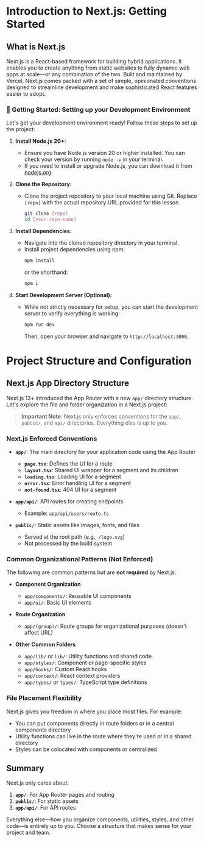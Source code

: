 # Introduction to Next.js: Getting Started

## What is Next.js

Next.js is a React-based framework for building hybrid applications. It enables you to create anything from static websites to fully dynamic web apps at scale—or any combination of the two. Built and maintained by Vercel, Next.js comes packed with a set of simple, opinionated conventions designed to streamline development and make sophisticated React features easier to adopt.

### 🚀 Getting Started: Setting up your Development Environment

Let's get your development environment ready! Follow these steps to set up the project:

1. **Install Node.js 20+:**

   - Ensure you have Node.js version 20 or higher installed. You can check your version by running `node -v` in your terminal.
   - If you need to install or upgrade Node.js, you can download it from [nodejs.org](https://nodejs.org/).

2. **Clone the Repository:**

   - Clone the project repository to your local machine using Git. Replace `[repo]` with the actual repository URL provided for this lesson.
     ```bash
     git clone [repo]
     cd [your-repo-name]
     ```

3. **Install Dependencies:**

   - Navigate into the cloned repository directory in your terminal.
   - Install project dependencies using npm:
     ```bash
     npm install
     ```
     or the shorthand:
     ```bash
     npm i
     ```
4. **Start Development Server (Optional):**
   - While not strictly necessary for setup, you can start the development server to verify everything is working:
     ```bash
     npm run dev
     ```
     Then, open your browser and navigate to `http://localhost:3000`.

  # Project Structure and Configuration

## Next.js App Directory Structure

Next.js 13+ introduced the App Router with a new `app/` directory structure. Let's explore the file and folder organization in a Next.js project:

> **Important Note**: Next.js only enforces conventions for the `app/`, `public/`, and `api/` directories. Everything else is up to you.

### Next.js Enforced Conventions

- **`app/`**: The main directory for your application code using the App Router

  - **`page.tsx`**: Defines the UI for a route
  - **`layout.tsx`**: Shared UI wrapper for a segment and its children
  - **`loading.tsx`**: Loading UI for a segment
  - **`error.tsx`**: Error handling UI for a segment
  - **`not-found.tsx`**: 404 UI for a segment

- **`app/api/`**: API routes for creating endpoints

  - Example: `app/api/users/route.ts`

- **`public/`**: Static assets like images, fonts, and files
  - Served at the root path (e.g., `/logo.svg`)
  - Not processed by the build system

### Common Organizational Patterns (Not Enforced)

The following are common patterns but are **not required** by Next.js:

- **Component Organization**

  - `app/components/`: Reusable UI components
  - `app/ui/`: Basic UI elements

- **Route Organization**

  - `app/(group)/`: Route groups for organizational purposes (doesn't affect URL)

- **Other Common Folders**
  - `app/lib/` or `lib/`: Utility functions and shared code
  - `app/styles/`: Component or page-specific styles
  - `app/hooks/`: Custom React hooks
  - `app/context/`: React context providers
  - `app/types/` or `types/`: TypeScript type definitions

### File Placement Flexibility

Next.js gives you freedom in where you place most files. For example:

- You can put components directly in route folders or in a central components directory
- Utility functions can live in the route where they're used or in a shared directory
- Styles can be colocated with components or centralized

## Summary

Next.js only cares about:

1. **`app/`**: For App Router pages and routing
2. **`public/`**: For static assets
3. **`app/api/`**: For API routes

Everything else—how you organize components, utilities, styles, and other code—is entirely up to you. Choose a structure that makes sense for your project and team.